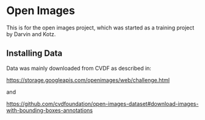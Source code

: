 # Open Images

This is for the open images project, which was started as a training project by Darvin and Kotz.

## Installing Data

Data was mainly downloaded from CVDF as described in:

https://storage.googleapis.com/openimages/web/challenge.html

and

https://github.com/cvdfoundation/open-images-dataset#download-images-with-bounding-boxes-annotations



 
